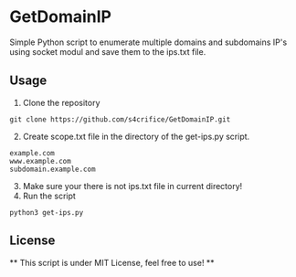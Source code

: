 # GetDomainIP
Simple Python script to enumerate multiple domains and subdomains IP's using socket modul and save them to the ips.txt file.


## Usage
1. Clone the repository
```
git clone https://github.com/s4crifice/GetDomainIP.git
```
2. Create scope.txt file in the directory of the get-ips.py script.
``` EXAMPLE scope.txt
example.com
www.example.com
subdomain.example.com
```

3. Make sure your there is not ips.txt file in current directory!
4. Run the script
```
python3 get-ips.py
```


## License
** This script is under MIT License, feel free to use! ** 
